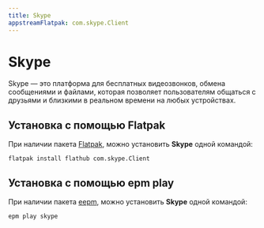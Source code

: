 ```yaml
---
title: Skype
appstreamFlatpak: com.skype.Client
---
```


# Skype

Skype — это платформа для бесплатных видеозвонков, обмена сообщениями и файлами, которая позволяет пользователям общаться с друзьями и близкими в реальном времени на любых устройствах.

## Установка c помощью Flatpak <Badge type="danger" text="Неофициальная сборка" />

При наличии пакета [Flatpak](/flatpak), можно установить **Skype** одной командой:

```shell
flatpak install flathub com.skype.Client
```

<!--@include: ./parts/install/software-flatpak.md-->

## Установка c помощью epm play <Badge type="danger" text="Неофициальная сборка" />

При наличии пакета [eepm](/epm), можно установить **Skype** одной командой:

```shell
epm play skype
```
